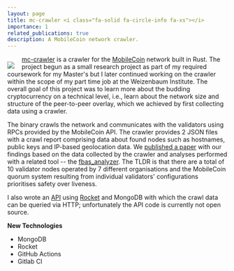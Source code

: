 ```yaml
---
layout: page
title: mc-crawler <i class="fa-solid fa-circle-info fa-xs"></i>
importance: 1
related_publications: true
description: A MobileCoin network crawler.
---
```


<a href="https://github.com/wiberlin/mc-crawler">
<img align="left" style ="padding: 1em 1em 0 0;" src="https://github-readme-stats.vercel.app/api/pin/?username=wiberlin&repo=mc-crawler&show_owner=true&theme=dracula"/>
</a>

[mc-crawler](https://github.com/wiberlin/mc-crawler) is a crawler for the
[MobileCoin](https://mobilecoin.com/) network built in Rust.
The project begun as a small research project as part of my required coursework
for my Master's but I later continued working on the crawler within the scope of
my part time job at the Weizenbaum Institute.
The overall goal of this project was to learn more about the budding
cryptocurrency on a technical level, i.e., learn about the network size and
structure of the peer-to-peer overlay, which we achieved by first collecting
data using a crawler.

The binary crawls the network and communicates with the validators using RPCs
provided by the MobileCoin API.
The crawler provides 2 JSON files with a crawl report comprising data about
found nodes such as hostnames, public keys and IP-based geolocation data.
We [published a paper](https://arxiv.org/pdf/2111.12364.pdf) with our findings
based on the data collected by the crawler and analyses performed with a related
tool -- the [fbas_analyzer](https://github.com/wiberlin/fbas_analyzer).
The TLDR is that there are a total of 10 validator nodes operated by 7 different
organisations and the MobileCoin quorum system resulting from individual
validators' configurations prioritises safety over liveness.

I also wrote an [API](https://api.crawler.mc.trudi.group/v1) using
[Rocket](https://rocket.rs/) and MongoDB with which the crawl data can be
queried via HTTP; unfortunately the API code is currently not open source.

<b>New Technologies</b>
- MongoDB
- Rocket
- GitHub Actions
- Gitlab CI
